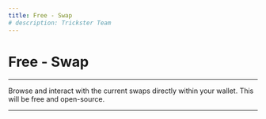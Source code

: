 ```yaml
---
title: Free - Swap
# description: Trickster Team
---
```


# Free - Swap

---

Browse and interact with the current swaps directly within your wallet. This will be free and open-source.

---